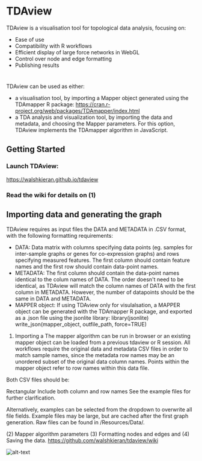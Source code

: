 # TDAview

TDAview is a visualisation tool for topological data analysis, focusing on:
  - Ease of use
  - Compatibility with R workflows
  - Efficient display of large force networks in WebGL
  - Control over node and edge formatting
  - Publishing results
#
TDAview can be used as either:
  - a visualisation tool, by importing a Mapper object generated using the TDAmapper R package: https://cran.r-project.org/web/packages/TDAmapper/index.html
  - a TDA analysis and visualization tool, by importing the data and metadata, and choosing the Mapper parameters. For this option, TDAview implements the TDAmapper algorithm in JavaScript.

## Getting Started
### Launch TDAview:
https://walshkieran.github.io/tdaview

### Read the wiki for details on (1) 

## Importing data and generating the graph
TDAview requires as input files the DATA and METADATA in .CSV format, with the following formatting requirements:
  - DATA: Data matrix with columns specifying data points (eg. samples for inter-sample graphs or genes for co-expression graphs) and rows specifying measured features. The first column should contain feature names and the first row should contain data-point names. 
  - METADATA: The first column should contain the data-point names identical to the colum names of DATA. The order doesn't need to be identical, as TDAview will match the column names of DATA with the first column in METADATA. However, the number of datapoints should be the same in DATA and METADATA. 
  - MAPPER object: If using TDAview only for visulalsation, a MAPPER object can be generated with the TDAmapper R package, and exported as a .json file using the jsonlite library:
    library(jsonlite)
    write_json(mapper_object, outfile_path, force=TRUE)

1. Importing a 
The mapper algorithm can be run in browser or an existing mapper object can be loaded from a previous tdaview or R session. All workflows require the original data and metadata CSV files in order to match sample names, since the metadata row names may be an unordered subset of the original data column names. Points within the mapper object refer to row names within this data file.

Both CSV files should be:

Rectangular
Include both column and row names
See the example files for further clarification.

Alternatively, examples can be selected from the dropdown to overwrite all file fields. Example files may be large, but are cached after the first graph generation. Raw files can be found in /Resources/Data/.

(2) Mapper algorithm parameters (3) Formatting nodes and edges and (4) Saving the data. 
https://github.com/walshkieran/tdaview/wiki

![alt-text](https://raw.githubusercontent.com/WalshKieran/tdaview/master/resources/images/example.png "RNA-Seq Differentiation Example")

